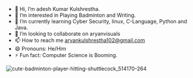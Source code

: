 - 👋 Hi, I’m adesh Kumar Kulshrestha.
- 👀 I’m interested in Playing Badminton and Writing.
- 🌱 I’m currently learning Cyber Security, linux, C-Language, Python and Java.
- 💞️ I’m looking to collaborate on aryanvisuals
- 📫 How to reach me aryankulshrestha102@gmail.com
- 😄 Pronouns: He/Him
- ⚡ Fun fact: Computer Science is Booming.

![cute-badminton-player-hitting-shuttlecock_514170-264](https://github.com/user-attachments/assets/124d33ad-c069-4ea6-ade0-424faa1a4486)
